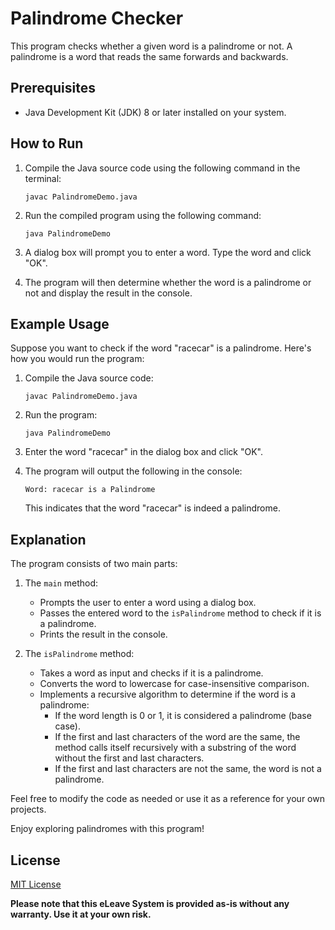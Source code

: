 # Palindrome Checker

This program checks whether a given word is a palindrome or not. A palindrome is a word that reads the same forwards and backwards.

## Prerequisites

- Java Development Kit (JDK) 8 or later installed on your system.

## How to Run

1. Compile the Java source code using the following command in the terminal:

   ```
   javac PalindromeDemo.java
   ```

2. Run the compiled program using the following command:

   ```
   java PalindromeDemo
   ```

3. A dialog box will prompt you to enter a word. Type the word and click "OK".

4. The program will then determine whether the word is a palindrome or not and display the result in the console.

## Example Usage

Suppose you want to check if the word "racecar" is a palindrome. Here's how you would run the program:

1. Compile the Java source code:

   ```
   javac PalindromeDemo.java
   ```

2. Run the program:

   ```
   java PalindromeDemo
   ```

3. Enter the word "racecar" in the dialog box and click "OK".

4. The program will output the following in the console:

   ```
   Word: racecar is a Palindrome
   ```

   This indicates that the word "racecar" is indeed a palindrome.

## Explanation

The program consists of two main parts:

1. The `main` method:
   - Prompts the user to enter a word using a dialog box.
   - Passes the entered word to the `isPalindrome` method to check if it is a palindrome.
   - Prints the result in the console.

2. The `isPalindrome` method:
   - Takes a word as input and checks if it is a palindrome.
   - Converts the word to lowercase for case-insensitive comparison.
   - Implements a recursive algorithm to determine if the word is a palindrome:
     - If the word length is 0 or 1, it is considered a palindrome (base case).
     - If the first and last characters of the word are the same, the method calls itself recursively with a substring of the word without the first and last characters.
     - If the first and last characters are not the same, the word is not a palindrome.

Feel free to modify the code as needed or use it as a reference for your own projects.

Enjoy exploring palindromes with this program!

## License
[MIT License](LICENSE)

**Please note that this eLeave System is provided as-is without any warranty. Use it at your own risk.**
